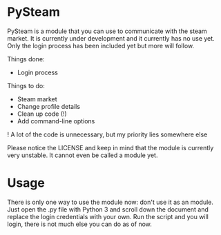 # PySteam

PySteam is a module that you can use to communicate with the steam market. It is currently under development and it currently has no use yet. Only the login process has been included yet but more will follow.

Things done:
- Login process

Things to do:
- Steam market
- Change profile details
- Clean up code (!)
- Add command-line options

! A lot of the code is unnecessary, but my priority lies somewhere else

Please notice the LICENSE and keep in mind that the module is currently very unstable. It cannot even be called a module yet.

# Usage

There is only one way to use the module now: don't use it as an module. Just open the .py file with Python 3 and scroll down the document and replace the login credentials with your own. Run the script and you will login, there is not much else you can do as of now.
